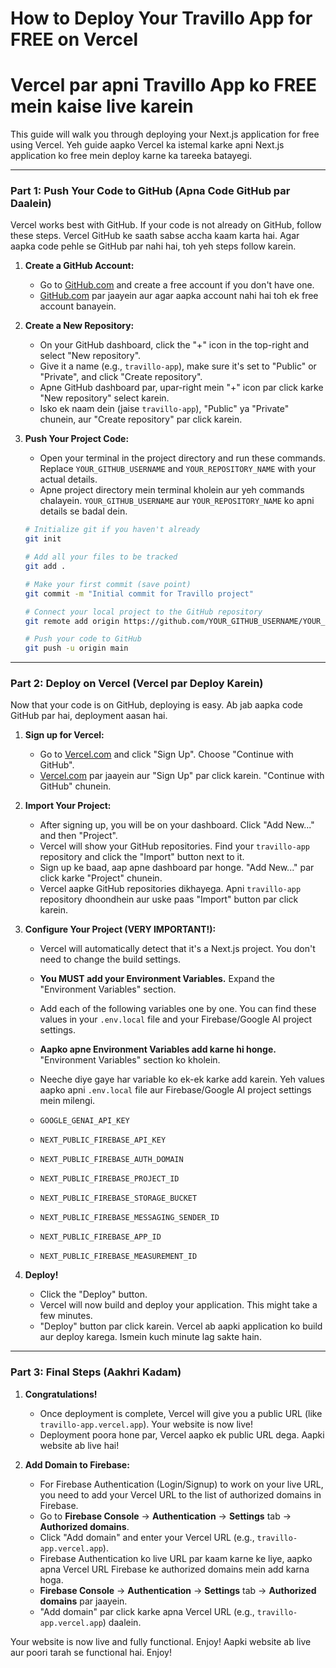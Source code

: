 
# How to Deploy Your Travillo App for FREE on Vercel
# Vercel par apni Travillo App ko FREE mein kaise live karein

This guide will walk you through deploying your Next.js application for free using Vercel.
Yeh guide aapko Vercel ka istemal karke apni Next.js application ko free mein deploy karne ka tareeka batayegi.

---

### **Part 1: Push Your Code to GitHub (Apna Code GitHub par Daalein)**

Vercel works best with GitHub. If your code is not already on GitHub, follow these steps.
Vercel GitHub ke saath sabse accha kaam karta hai. Agar aapka code pehle se GitHub par nahi hai, toh yeh steps follow karein.

1.  **Create a GitHub Account:**
    *   Go to [GitHub.com](https://github.com/) and create a free account if you don't have one.
    *   [GitHub.com](https://github.com/) par jaayein aur agar aapka account nahi hai toh ek free account banayein.

2.  **Create a New Repository:**
    *   On your GitHub dashboard, click the "+" icon in the top-right and select "New repository".
    *   Give it a name (e.g., `travillo-app`), make sure it's set to "Public" or "Private", and click "Create repository".
    *   Apne GitHub dashboard par, upar-right mein "+" icon par click karke "New repository" select karein.
    *   Isko ek naam dein (jaise `travillo-app`), "Public" ya "Private" chunein, aur "Create repository" par click karein.

3.  **Push Your Project Code:**
    *   Open your terminal in the project directory and run these commands. Replace `YOUR_GITHUB_USERNAME` and `YOUR_REPOSITORY_NAME` with your actual details.
    *   Apne project directory mein terminal kholein aur yeh commands chalayein. `YOUR_GITHUB_USERNAME` aur `YOUR_REPOSITORY_NAME` ko apni details se badal dein.

    ```bash
    # Initialize git if you haven't already
    git init

    # Add all your files to be tracked
    git add .

    # Make your first commit (save point)
    git commit -m "Initial commit for Travillo project"

    # Connect your local project to the GitHub repository
    git remote add origin https://github.com/YOUR_GITHUB_USERNAME/YOUR_REPOSITORY_NAME.git

    # Push your code to GitHub
    git push -u origin main
    ```

---

### **Part 2: Deploy on Vercel (Vercel par Deploy Karein)**

Now that your code is on GitHub, deploying is easy.
Ab jab aapka code GitHub par hai, deployment aasan hai.

1.  **Sign up for Vercel:**
    *   Go to [Vercel.com](https://vercel.com/) and click "Sign Up". Choose "Continue with GitHub".
    *   [Vercel.com](https://vercel.com/) par jaayein aur "Sign Up" par click karein. "Continue with GitHub" chunein.

2.  **Import Your Project:**
    *   After signing up, you will be on your dashboard. Click "Add New..." and then "Project".
    *   Vercel will show your GitHub repositories. Find your `travillo-app` repository and click the "Import" button next to it.
    *   Sign up ke baad, aap apne dashboard par honge. "Add New..." par click karke "Project" chunein.
    *   Vercel aapke GitHub repositories dikhayega. Apni `travillo-app` repository dhoondhein aur uske paas "Import" button par click karein.

3.  **Configure Your Project (VERY IMPORTANT!):**
    *   Vercel will automatically detect that it's a Next.js project. You don't need to change the build settings.
    *   **You MUST add your Environment Variables.** Expand the "Environment Variables" section.
    *   Add each of the following variables one by one. You can find these values in your `.env.local` file and your Firebase/Google AI project settings.
    *   **Aapko apne Environment Variables add karne hi honge.** "Environment Variables" section ko kholein.
    *   Neeche diye gaye har variable ko ek-ek karke add karein. Yeh values aapko apni `.env.local` file aur Firebase/Google AI project settings mein milengi.

    *   `GOOGLE_GENAI_API_KEY`
    *   `NEXT_PUBLIC_FIREBASE_API_KEY`
    *   `NEXT_PUBLIC_FIREBASE_AUTH_DOMAIN`
    *   `NEXT_PUBLIC_FIREBASE_PROJECT_ID`
    *   `NEXT_PUBLIC_FIREBASE_STORAGE_BUCKET`
    *   `NEXT_PUBLIC_FIREBASE_MESSAGING_SENDER_ID`
    *   `NEXT_PUBLIC_FIREBASE_APP_ID`
    *   `NEXT_PUBLIC_FIREBASE_MEASUREMENT_ID`

4.  **Deploy!**
    *   Click the "Deploy" button.
    *   Vercel will now build and deploy your application. This might take a few minutes.
    *   "Deploy" button par click karein. Vercel ab aapki application ko build aur deploy karega. Ismein kuch minute lag sakte hain.

---

### **Part 3: Final Steps (Aakhri Kadam)**

1.  **Congratulations!**
    *   Once deployment is complete, Vercel will give you a public URL (like `travillo-app.vercel.app`). Your website is now live!
    *   Deployment poora hone par, Vercel aapko ek public URL dega. Aapki website ab live hai!

2.  **Add Domain to Firebase:**
    *   For Firebase Authentication (Login/Signup) to work on your live URL, you need to add your Vercel URL to the list of authorized domains in Firebase.
    *   Go to **Firebase Console** -> **Authentication** -> **Settings** tab -> **Authorized domains**.
    *   Click "Add domain" and enter your Vercel URL (e.g., `travillo-app.vercel.app`).
    *   Firebase Authentication ko live URL par kaam karne ke liye, aapko apna Vercel URL Firebase ke authorized domains mein add karna hoga.
    *   **Firebase Console** -> **Authentication** -> **Settings** tab -> **Authorized domains** par jaayein.
    *   "Add domain" par click karke apna Vercel URL (e.g., `travillo-app.vercel.app`) daalein.

Your website is now live and fully functional. Enjoy!
Aapki website ab live aur poori tarah se functional hai. Enjoy!
